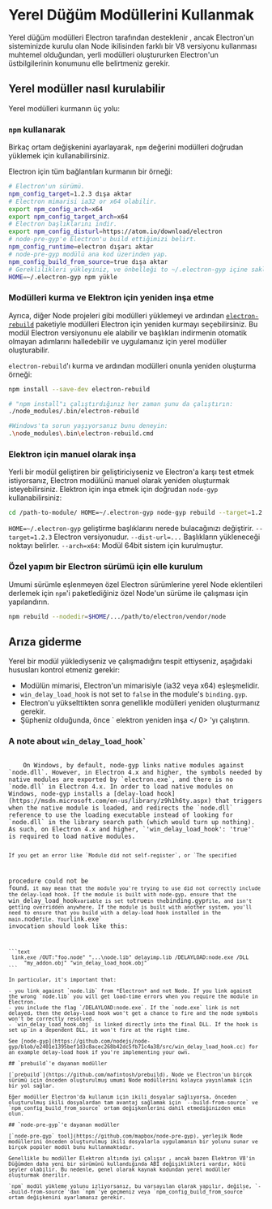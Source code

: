 # Yerel Düğüm Modüllerini Kullanmak

Yerel düğüm modülleri Electron tarafından desteklenir , ancak Electron'un sisteminizde kurulu olan Node ikilisinden farklı bir V8 versiyonu kullanması muhtemel olduğundan, yerli modülleri oluştururken Electron'un üstbilgilerinin konumunu elle belirtmeniz gerekir.

## Yerel modüller nasıl kurulabilir

Yerel modülleri kurmanın üç yolu:

### `npm` kullanarak

Birkaç ortam değişkenini ayarlayarak, `npm` değerini modülleri doğrudan yüklemek için kullanabilirsiniz.

Electron için tüm bağlantıları kurmanın bir örneği:

```sh
# Electron'un sürümü.
npm_config_target=1.2.3 dışa aktar
# Electron mimarisi ia32 or x64 olabilir.
export npm_config_arch=x64
export npm_config_target_arch=x64
# Electron başlıklarını indir.
export npm_config_disturl=https://atom.io/download/electron
# node-pre-gyp'e Electron'u build ettiğimizi belirt.
npm_config_runtime=electron dışarı aktar
# node-pre-gyp modülü ana kod üzerinden yap.
npm_config_build_from_source=true dışa aktar
# Gereklilikleri yükleyiniz, ve önbelleği to ~/.electron-gyp içine saklayın.
HOME=~/.electron-gyp npm yükle
```

### Modülleri kurma ve Elektron için yeniden inşa etme

Ayrıca, diğer Node projeleri gibi modülleri yüklemeyi ve ardından [`electron-rebuild`](https://github.com/paulcbetts/electron-rebuild) paketiyle modülleri Electron için yeniden kurmayı seçebilirsiniz. Bu modül Electron versiyonunu ele alabilir ve başlıkları indirmenin otomatik olmayan adımlarını halledebilir ve uygulamanız için yerel modüller oluşturabilir.

`electron-rebuild`'ı kurma ve ardından modülleri onunla yeniden oluşturma örneği:

```sh
npm install --save-dev electron-rebuild

# "npm install"ı çalıştırdığınız her zaman şunu da çalıştırın:
./node_modules/.bin/electron-rebuild

#Windows'ta sorun yaşıyorsanız bunu deneyin:
.\node_modules\.bin\electron-rebuild.cmd
```

### Elektron için manuel olarak inşa

Yerli bir modül geliştiren bir geliştiriciyseniz ve Electron'a karşı test etmek istiyorsanız, Electron modülünü manuel olarak yeniden oluşturmak isteyebilirsiniz. Elektron için inşa etmek için doğrudan `node-gyp` kullanabilirsiniz:

```sh
cd /path-to-module/ HOME=~/.electron-gyp node-gyp rebuild --target=1.2.3 --arch=x64 --dist-url=https://atom.io/download/electron
```

`HOME=~/.electron-gyp` geliştirme başlıklarını nerede bulacağınızı değiştirir. `--target=1.2.3` Electron versiyonudur. `--dist-url=...` Başlıkların yükleneceği noktayı belirler. `--arch=x64`: Modül 64bit sistem için kurulmuştur.

### Özel yapım bir Electron sürümü için elle kurulum

Umumi sürümle eşlenmeyen özel Electron sürümlerine yerel Node eklentileri derlemek için `npm`'i paketlediğiniz özel Node'un sürüme ile çalışması için yapılandırın.

```sh
npm rebuild --nodedir=$HOME/.../path/to/electron/vendor/node
```

## Arıza giderme

Yerel bir modül yüklediyseniz ve çalışmadığını tespit ettiyseniz, aşağıdaki hususları kontrol etmeniz gerekir:

- Modülün mimarisi, Electron'un mimarisiyle (ia32 veya x64) eşleşmelidir.
- `win_delay_load_hook` is not set to `false` in the module's `binding.gyp`.
- Electron'u yükselttikten sonra genellikle modülleri yeniden oluşturmanız gerekir.
- Şüpheniz olduğunda, önce ` elektron yeniden inşa </ 0> 'yı çalıştırın.</li>
</ul>

<h3>A note about <code>win_delay_load_hook`</h3> 
    On Windows, by default, node-gyp links native modules against `node.dll`. However, in Electron 4.x and higher, the symbols needed by native modules are exported by `electron.exe`, and there is no `node.dll` in Electron 4.x. In order to load native modules on Windows, node-gyp installs a [delay-load hook](https://msdn.microsoft.com/en-us/library/z9h1h6ty.aspx) that triggers when the native module is loaded, and redirects the `node.dll` reference to use the loading executable instead of looking for `node.dll` in the library search path (which would turn up nothing). As such, on Electron 4.x and higher, `'win_delay_load_hook': 'true'` is required to load native modules.
    
    If you get an error like `Module did not self-register`, or `The specified
procedure could not be found`, it may mean that the module you're trying to use did not correctly include the delay-load hook. If the module is built with node-gyp, ensure that the `win_delay_load_hook` variable is set to `true` in the `binding.gyp` file, and isn't getting overridden anywhere. If the module is built with another system, you'll need to ensure that you build with a delay-load hook installed in the main `.node` file. Your `link.exe` invocation should look like this:
    
    ```text
     link.exe /OUT:"foo.node" "...\node.lib" delayimp.lib /DELAYLOAD:node.exe /DLL
         "my_addon.obj" "win_delay_load_hook.obj"
    ```
    
    In particular, it's important that:
    
    - you link against `node.lib` from *Electron* and not Node. If you link against the wrong `node.lib` you will get load-time errors when you require the module in Electron.
    - you include the flag `/DELAYLOAD:node.exe`. If the `node.exe` link is not delayed, then the delay-load hook won't get a chance to fire and the node symbols won't be correctly resolved.
    - `win_delay_load_hook.obj` is linked directly into the final DLL. If the hook is set up in a dependent DLL, it won't fire at the right time.
    
    See [node-gyp](https://github.com/nodejs/node-gyp/blob/e2401e1395bef1d3c8acec268b42dc5fb71c4a38/src/win_delay_load_hook.cc) for an example delay-load hook if you're implementing your own.
    
    ## `prebuild`'e dayanan modüller
    
    [`prebuild`](https://github.com/mafintosh/prebuild), Node ve Electron'un birçok sürümü için önceden oluşturulmuş umumi Node modüllerini kolayca yayınlamak için bir yol sağlar.
    
    Eğer modüller Electron'da kullanım için ikili dosyalar sağlıyorsa, önceden oluşturulmuş ikili dosyalardan tam avantaj sağlamak için `--build-from-source` ve `npm_config_build_from_source` ortam değişkenlerini dahil etmediğinizden emin olun.
    
    ## `node-pre-gyp`'e dayanan modüller
    
    [`node-pre-gyp` tool](https://github.com/mapbox/node-pre-gyp), yerleşik Node modüllerini önceden oluşturulmuş ikili dosyalarla uygulamanın bir yolunu sunar ve birçok popüler modül bunu kullanmaktadır.
    
    Genellikle bu modüller Elektron altında iyi çalışır , ancak bazen Elektron V8'in Düğümden daha yeni bir sürümünü kullandığında ABI değişiklikleri vardır, kötü şeyler olabilir. Bu nedenle, genel olarak kaynak kodundan yerel modüller oluşturmak önerilir.
    
    `npm` modül yükleme yolunu izliyorsanız, bu varsayılan olarak yapılır, değilse, `--build-from-source`'dan `npm`'ye geçmeniz veya `npm_config_build_from_source` ortam değişkenini ayarlamanız gerekir.